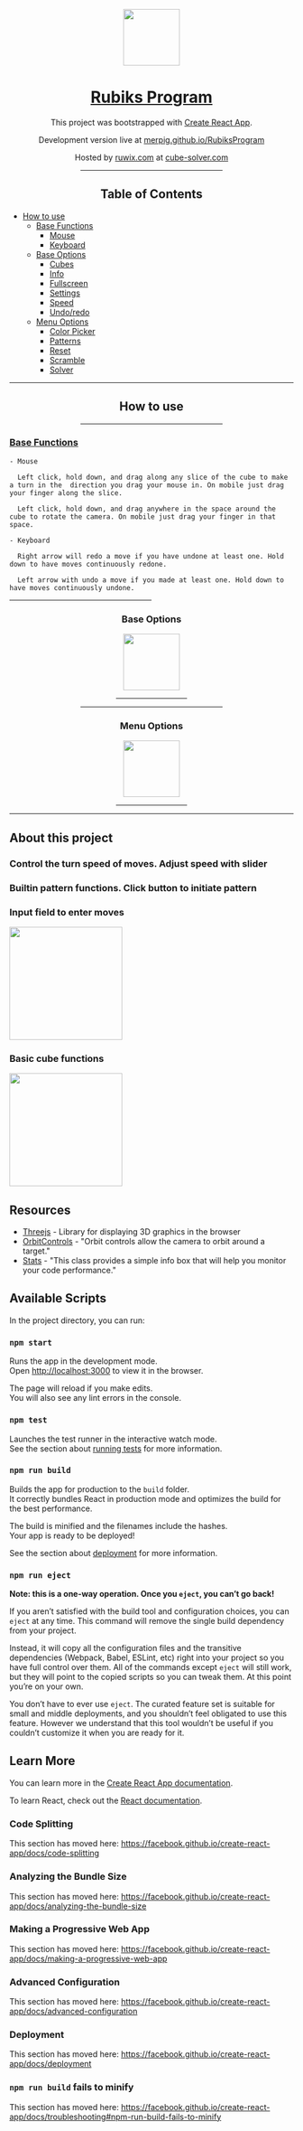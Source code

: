 <p align="center">
  <img src="https://raw.githubusercontent.com/merpig/RubiksProgram/master/public/icon.png" width="100" height="100">  
</p>
<div align="center">
  <a href="https://merpig.github.io/RubiksProgram"><h1>Rubiks Program</h1></a>

This project was bootstrapped with [Create React App](https://github.com/facebook/create-react-app).

Development version live at [merpig.github.io/RubiksProgram](https://merpig.github.io/RubiksProgram)

Hosted by [ruwix.com](https://ruwix.com/) at [cube-solver.com](https://cube-solver.com)

<hr style="width: 50%;"/>

## Table of Contents

</div>

- [How to use](#how-to-use)
  - [Base Functions](#base-functions)
    - [Mouse](#base-functions-mouse)
    - [Keyboard](#base-functions-keyboard)
  - [Base Options](#base-options)
    - [Cubes](#cubes)
    - [Info](#info)
    - [Fullscreen](#fullscreen)
    - [Settings](#settings)
    - [Speed](#speed)
    - [Undo/redo](#undo-redo)
  - [Menu Options](#menu)
    - [Color Picker](#colorpicker)
    - [Patterns](#patterns)
    - [Reset](#reset)
    - [Scramble](#scramble)
    - [Solver](#solver)


<hr>

<div id="how-to-use" align="center">

  ## How to use
  <hr style="width: 50%;"/>

  
</div>

<u>

### Base Functions
</u>
<a id="base-functions-mouse"></a>

    - Mouse 

      Left click, hold down, and drag along any slice of the cube to make a turn in the  direction you drag your mouse in. On mobile just drag your finger along the slice.

      Left click, hold down, and drag anywhere in the space around the cube to rotate the camera. On mobile just drag your finger in that space.

<a id="base-functions-keyboard"></a>


    - Keyboard

      Right arrow will redo a move if you have undone at least one. Hold down to have moves continuously redone.

      Left arrow with undo a move if you made at least one. Hold down to have moves continuously undone.

<hr style="width: 50%;"/>

<div align="center">
  
  
  ### Base Options
  <img src="https://raw.githubusercontent.com/merpig/RubiksProgram/master/public/basic-options.png" height="100">
  <hr style="width: 25%;"/>
</div>

<div align="center">
  <hr style="width: 50%;"/>
  
  ### Menu Options
  <img src="https://raw.githubusercontent.com/merpig/RubiksProgram/master/public/menu-options.png" height="100">
  <hr style="width: 25%;"/>
</div>







<hr>

<a name="about"></a>
## About this project

### Control the turn speed of moves. Adjust speed with slider



### Builtin pattern functions. Click button to initiate pattern


### Input field to enter moves
<img src="https://raw.githubusercontent.com/merpig/RubiksProgram/master/public/input.png" width="200"> 

### Basic cube functions
<img src="https://raw.githubusercontent.com/merpig/RubiksProgram/master/public/core.png" width="200"> 

## Resources

- [Threejs](https://www.npmjs.com/package/three) - Library for displaying 3D graphics in the browser
- [OrbitControls](https://www.npmjs.com/package/three-orbitcontrols) - "Orbit controls allow the camera to orbit around a target."
- [Stats](https://www.npmjs.com/package/stats-js) - "This class provides a simple info box that will help you monitor your code performance."

## Available Scripts

In the project directory, you can run:

### `npm start`

Runs the app in the development mode.<br>
Open [http://localhost:3000](http://localhost:3000) to view it in the browser.

The page will reload if you make edits.<br>
You will also see any lint errors in the console.

### `npm test`

Launches the test runner in the interactive watch mode.<br>
See the section about [running tests](https://facebook.github.io/create-react-app/docs/running-tests) for more information.

### `npm run build`

Builds the app for production to the `build` folder.<br>
It correctly bundles React in production mode and optimizes the build for the best performance.

The build is minified and the filenames include the hashes.<br>
Your app is ready to be deployed!

See the section about [deployment](https://facebook.github.io/create-react-app/docs/deployment) for more information.

### `npm run eject`

**Note: this is a one-way operation. Once you `eject`, you can’t go back!**

If you aren’t satisfied with the build tool and configuration choices, you can `eject` at any time. This command will remove the single build dependency from your project.

Instead, it will copy all the configuration files and the transitive dependencies (Webpack, Babel, ESLint, etc) right into your project so you have full control over them. All of the commands except `eject` will still work, but they will point to the copied scripts so you can tweak them. At this point you’re on your own.

You don’t have to ever use `eject`. The curated feature set is suitable for small and middle deployments, and you shouldn’t feel obligated to use this feature. However we understand that this tool wouldn’t be useful if you couldn’t customize it when you are ready for it.

## Learn More

You can learn more in the [Create React App documentation](https://facebook.github.io/create-react-app/docs/getting-started).

To learn React, check out the [React documentation](https://reactjs.org/).

### Code Splitting

This section has moved here: https://facebook.github.io/create-react-app/docs/code-splitting

### Analyzing the Bundle Size

This section has moved here: https://facebook.github.io/create-react-app/docs/analyzing-the-bundle-size

### Making a Progressive Web App

This section has moved here: https://facebook.github.io/create-react-app/docs/making-a-progressive-web-app

### Advanced Configuration

This section has moved here: https://facebook.github.io/create-react-app/docs/advanced-configuration

### Deployment

This section has moved here: https://facebook.github.io/create-react-app/docs/deployment

### `npm run build` fails to minify

This section has moved here: https://facebook.github.io/create-react-app/docs/troubleshooting#npm-run-build-fails-to-minify

